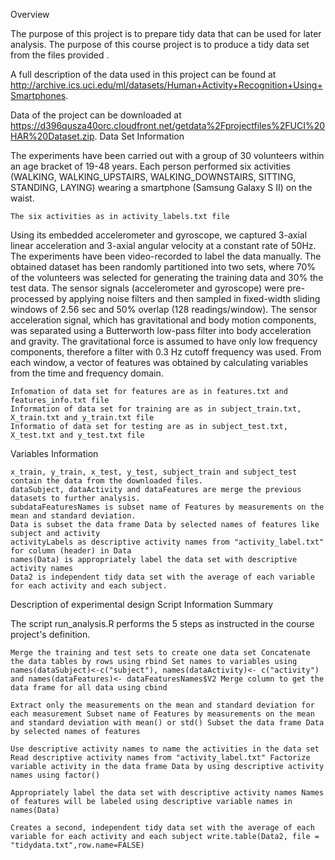 Overview

The purpose of this project is to prepare tidy data that can be used for later analysis. The purpose of this course project is to produce a tidy data set from the files provided .

A full description of the data used in this project can be found at http://archive.ics.uci.edu/ml/datasets/Human+Activity+Recognition+Using+Smartphones.

Data of the project can be downloaded at https://d396qusza40orc.cloudfront.net/getdata%2Fprojectfiles%2FUCI%20HAR%20Dataset.zip.
Data Set Information

The experiments have been carried out with a group of 30 volunteers within an age bracket of 19-48 years. Each person performed six activities (WALKING, WALKING_UPSTAIRS, WALKING_DOWNSTAIRS, SITTING, STANDING, LAYING) wearing a smartphone (Samsung Galaxy S II) on the waist.

    The six activities as in activity_labels.txt file

Using its embedded accelerometer and gyroscope, we captured 3-axial linear acceleration and 3-axial angular velocity at a constant rate of 50Hz. The experiments have been video-recorded to label the data manually. The obtained dataset has been randomly partitioned into two sets, where 70% of the volunteers was selected for generating the training data and 30% the test data. The sensor signals (accelerometer and gyroscope) were pre-processed by applying noise filters and then sampled in fixed-width sliding windows of 2.56 sec and 50% overlap (128 readings/window). The sensor acceleration signal, which has gravitational and body motion components, was separated using a Butterworth low-pass filter into body acceleration and gravity. The gravitational force is assumed to have only low frequency components, therefore a filter with 0.3 Hz cutoff frequency was used. From each window, a vector of features was obtained by calculating variables from the time and frequency domain.

    Infomation of data set for features are as in features.txt and features_info.txt file
    Information of data set for training are as in subject_train.txt, X_train.txt and y_train.txt file
    Informatio of data set for testing are as in subject_test.txt, X_test.txt and y_test.txt file

Variables Information

    x_train, y_train, x_test, y_test, subject_train and subject_test contain the data from the downloaded files.
    dataSubject, dataActivity and dataFeatures are merge the previous datasets to further analysis.
    subdataFeaturesNames is subset name of Features by measurements on the mean and standard deviation.
    Data is subset the data frame Data by selected names of features like subject and activity
    activityLabels as descriptive activity names from "activity_label.txt" for column (header) in Data
    names(Data) is appropriately label the data set with descriptive activity names
    Data2 is independent tidy data set with the average of each variable for each activity and each subject.

Description of experimental design
Script Information Summary

The script run_analysis.R performs the 5 steps as instructed in the course project's definition.

    Merge the training and test sets to create one data set Concatenate the data tables by rows using rbind Set names to variables using names(dataSubject)<-c("subject"), names(dataActivity)<- c("activity") and names(dataFeatures)<- dataFeaturesNames$V2 Merge column to get the data frame for all data using cbind

    Extract only the measurements on the mean and standard deviation for each measurement Subset name of Features by measurements on the mean and standard deviation with mean() or std() Subset the data frame Data by selected names of features

    Use descriptive activity names to name the activities in the data set Read descriptive activity names from "activity_label.txt" Factorize variable activity in the data frame Data by using descriptive activity names using factor()

    Appropriately label the data set with descriptive activity names Names of features will be labeled using descriptive variable names in names(Data)

    Creates a second, independent tidy data set with the average of each variable for each activity and each subject write.table(Data2, file = "tidydata.txt",row.name=FALSE)

